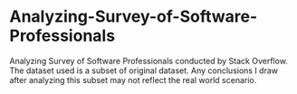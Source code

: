 # Analyzing-Survey-of-Software-Professionals
Analyzing Survey of Software Professionals conducted by Stack Overflow. The dataset used is a subset of original dataset. Any conclusions I draw after analyzing this subset may not reflect the real world scenario.
